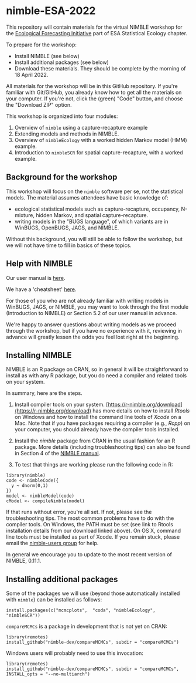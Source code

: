 #  nimble-ESA-2022

This repository will contain materials for the virtual NIMBLE workshop for the [Ecological Forecasting Initiative](https://ecoforecast.org/workshops/statistical-methods-seminar-series/) part of ESA Statistical Ecology chapter.  

To prepare for the workshop:

 - Install NIMBLE (see below)
 - Install additional packages (see below)
 - Download these materials.  They should be complete by the morning of 18 April 2022.

All materials for the workshop will be in this GitHub repository. If you're familiar with Git/GitHub, you already know how to get all the materials on your computer. If you're not, click the (green) "Code" button, and choose the "Download ZIP" option.

This workshop is organized into four modules:

1. Overview of `nimble` using a capture-recapture example
2. Extending models and methods in NIMBLE.
3. Overview of `nimbleEcology` with a worked hidden Markov model (HMM) example.
4. Introduction to `nimbleSCR` for spatial capture-recapture, with a worked example.

## Background for the workshop

This workshop will focus on the `nimble` software per se, not the statistical models.  The material assumes attendees have basic knowledge of:

- ecological statistical models such as capture-recapture, occupancy, N-mixture, hidden Markov, and spatial capture-recapture.
- writing models in the "BUGS language", of which variants are in WinBUGS, OpenBUGS, JAGS, and NIMBLE.

Without this background, you will still be able to follow the workshop, but we will not have time to fill in basics of these topics.

## Help with NIMBLE

Our user manual is [here](https://r-nimble.org/html_manual/cha-welcome-nimble.html).

We have a 'cheatsheet' [here](https://r-nimble.org/documentation).

For those of you who are not already familiar with writing models in WinBUGS, JAGS, or NIMBLE, you may want to look through the first module (Introduction to NIMBLE) or Section 5.2 of our user manual in advance.

We're happy to answer questions about writing models as we proceed through the workshop, but if you have no experience with it, reviewing in advance will greatly lessen the odds you feel lost right at the beginning.

## Installing NIMBLE

NIMBLE is an R package on CRAN, so in general it will be straightforward to install as with any R package, but you do need a compiler and related tools on your system.  

In summary, here are the steps.

1. Install compiler tools on your system. [https://r-nimble.org/download](https://r-nimble.org/download) has more details on how to install *Rtools* on Windows and how to install the command line tools of *Xcode* on a Mac. Note that if you have packages requiring a compiler (e.g., *Rcpp*) on your computer, you should already have the compiler tools installed.

2. Install the *nimble* package from CRAN in the usual fashion for an R package. More details (including troubleshooting tips) can also be found in Section 4 of the [NIMBLE manual](https://r-nimble.org/html_manual/cha-installing-nimble.html).

3) To test that things are working please run the following code in R:

```
library(nimble)
code <- nimbleCode({
  y ~ dnorm(0,1)
})
model <- nimbleModel(code)
cModel <- compileNimble(model)
```

If that runs without error, you're all set. If not, please see the troubleshooting tips.  The most common problems have to do with the compiler tools.  On Windows, the PATH must be set (see link to Rtools installation details from our download linked above).  On OS X, command line tools must be installed as part of Xcode.  If you remain stuck, please email the [nimble-users group](https://r-nimble.org/more/issues-and-groups) for help.

In general we encourage you to update to the most recent version of NIMBLE, 0.11.1.

## Installing additional packages

Some of the packages we will use (beyond those automatically installed with `nimble`) can be installed as follows:

```
install.packages(c("mcmcplots",  "coda", "nimbleEcology", "nimbleSCR"))
```

`compareMCMCs` is a package in development that is not yet on CRAN:

```
library(remotes)
install_github("nimble-dev/compareMCMCs", subdir = "compareMCMCs")
```

Windows users will probably need to use this invocation:

```
library(remotes)
install_github("nimble-dev/compareMCMCs", subdir = "compareMCMCs", INSTALL_opts = "--no-multiarch")
```
